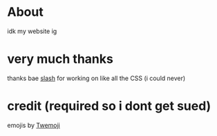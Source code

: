 # About
idk my website ig

# very much thanks
thanks bae [slash](https://backslashg.com) for working on like all the CSS (i could never)

# credit (required so i dont get sued)
emojis by [Twemoji](https://twemoji.x.com)
